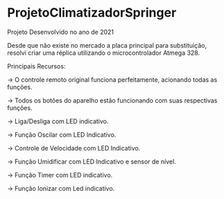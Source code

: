 # ProjetoClimatizadorSpringer
Projeto Desenvolvido no ano de 2021


Desde que não existe no mercado a placa principal para substituição, resolvi criar uma réplica utilizando o microcontrolador Atmega 328.

Principais Recursos:

-> O controle remoto original funciona perfeitamente, acionando todas as funções.

-> Todos os botões do aparelho estão funcionando com suas respectivas funções.

-> Liga/Desliga com LED indicativo.

-> Função Oscilar com LED Indicativo.

-> Controle de Velocidade com LED Indicativo.

-> Função Umidificar com LED Indicativo e sensor de nível.

-> Função Timer com LED indicativo.

-> Função Ionizar com Led indicativo.



